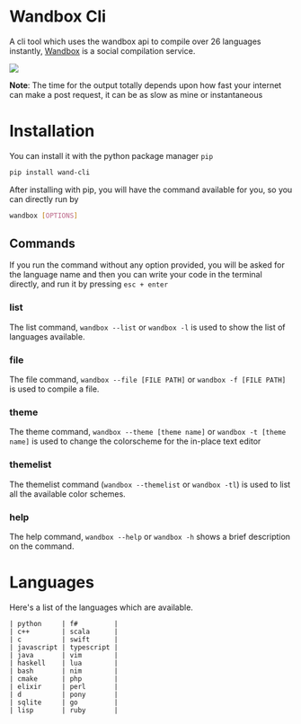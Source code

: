 # Wandbox Cli
A cli tool which uses the wandbox api to compile over 26 languages instantly, [Wandbox](http://melpon.org/wandbox/) is a social compilation service.

![](wandbox_preview_cli.gif)

**Note**: The time for the output totally depends upon how fast your internet can make a post request, it can be as slow as mine or instantaneous

# Installation
You can install it with the python package manager `pip`
```sh
pip install wand-cli
```
After installing with pip, you will have the command available for you, so you can directly run by
```sh
wandbox [OPTIONS]
```  

## Commands
If you run the command without any option provided, you will be asked for the language name and then you can write your code in the terminal directly, and run it by pressing `esc + enter`  
### list
The list command, `wandbox --list` or `wandbox -l` is used to show the list of languages available.  
### file
The file command, `wandbox --file [FILE PATH]` or `wandbox -f [FILE PATH]` is used to compile a file.  
### theme
The theme command, `wandbox --theme [theme name]` or `wandbox -t [theme name]` is used to change the colorscheme for the in-place text editor  
### themelist
The themelist command (`wandbox --themelist` or `wandbox -tl`) is used to list all the available color schemes.  
### help
The help command, `wandbox --help` or `wandbox -h` shows a brief description on the command.  

# Languages
Here's a list of the languages which are available.  

```
| python     | f#         |
| c++        | scala      |
| c          | swift      |
| javascript | typescript |
| java       | vim        |
| haskell    | lua        |
| bash       | nim        |
| cmake      | php        |
| elixir     | perl       |
| d          | pony       |
| sqlite     | go         |
| lisp       | ruby       |

```
